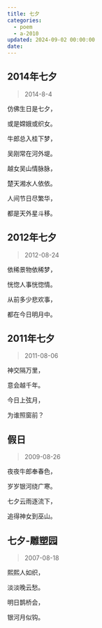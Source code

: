 ```yaml
---
title: 七夕
categories:
  - poem
  - a-2010
updated: 2024-09-02 00:00:00
date:
---
```


## 2014年七夕 ##

> 2014-8-4

仿佛生日是七夕，

或是嫦娥或织女。

牛郎总入桂下梦，

吴刚常在河外堤。

越女吴山情脉脉，

楚天湘水人依依。

人间节日尽繁华，

都是天外星斗移。

## 2012年七夕 ##

> 2012-08-24

依稀景物依稀梦，

恍惚人事恍惚情。

从前多少悲欢事，

都在今日明月中。

## 2011年七夕 ##

> 2011-08-06

神交隔万里，

意会越千年。

今日上弦月，

为谁照窗前？

## 假日 ##

> 2009-08-26

夜夜牛郎奉春色，

岁岁银河绕广寒。

七夕云雨逐流下，

追得神女到巫山。

## 七夕-雕塑园 ##

> 2007-08-18

熙熙人如织，
 
淡淡晚云愁。 

明日鹊桥会，

银河月似钩。